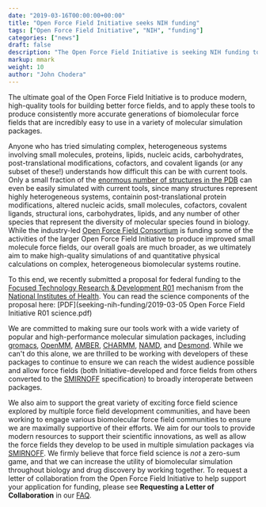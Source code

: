 ```yaml
---
date: "2019-03-16T00:00:00+00:00"
title: "Open Force Field Initiative seeks NIH funding"
tags: ["Open Force Field Initiative", "NIH", "funding"]
categories: ["news"]
draft: false
description: "The Open Force Field Initiative is seeking NIH funding to produce high-quality biomolecular force fields and toolkits."
markup: mmark
weight: 10
author: "John Chodera"
---
```


The ultimate goal of the Open Force Field Initiative is to produce modern, high-quality tools for building better force fields, and to apply these tools to produce consistently more accurate generations of biomolecular force fields that are incredibly easy to use in a variety of molecular simulation packages.

Anyone who has tried simulating complex, heterogeneous systems involving small molecules, proteins, lipids, nucleic acids, carbohydrates, post-translational modifications, cofactors, and covalent ligands (or any subset of these!) understands how difficult this can be with current tools.
Only a small fraction of the [enormous number of structures in the PDB](https://www.rcsb.org/stats/growth/overall) can even be easily simulated with current tools, since many structures represent highly heterogeneous systems, containin post-translational protein modifications, altered nucleic acids, small molecules, cofactors, covalent ligands, structural ions, carbohydrates, lipids, and any number of other species that represent the diversity of molecular species found in biology.
While the industry-led [Open Force Field Consortium](https://openforcefield.org/consortium/) is funding some of the activities of the larger Open Force Field Initiative to produce improved small molecule force fields, our overall goals are much broader, as we ultimately aim to make high-quality simulations of and quantitative physical calculations on complex, heterogeneous biomolecular systems routine.

To this end, we recently submitted a proposal for federal funding to the [Focused Technology Research & Development R01](https://grants.nih.gov/grants/guide/pa-files/PAR-17-045.html) mechanism from the [National Institutes of Health](https://www.nih.gov/).
You can read the science components of the proposal here: [PDF](seeking-nih-funding/2019-03-05 Open Force Field Initiative R01 science.pdf)

We are committed to making sure our tools work with a wide variety of popular and high-performance molecular simulation packages, including [gromacs](http://www.gromacs.org/), [OpenMM](http://openmm.org/), [AMBER](ambermd.org), [CHARMM](https://www.charmm.org/), [NAMD](http://www.ks.uiuc.edu/Research/namd/), and [Desmond](https://www.deshawresearch.com/resources_desmond.html).
While we can't do this alone, we are thrilled to be working with developers of these packages to continue to ensure we can reach the widest audience possible and allow force fields (both Initiative-developed and force fields from others converted to the [SMIRNOFF](https://open-forcefield-toolkit.readthedocs.io/en/topology/smirnoff.html) specification) to broadly interoperate between packages.

We also aim to support the great variety of exciting force field science explored by multiple force field development communities, and have been working to engage various biomolecular force field communities to ensure we are maximally supportive of their efforts.
We aim for our tools to provide modern resources to support their scientific innovations, as well as allow the force fields they develop to be used in multiple simulation packages via [SMIRNOFF](https://open-forcefield-toolkit.readthedocs.io/en/topology/smirnoff.html).
We firmly believe that force field science is *not* a zero-sum game, and that we can increase the utility of biomolecular simulation throughout biology and drug discovery by working together.
To request a letter of collaboration from the Open Force Field Initiative to help support your application for funding, please see **Requesting a Letter of Collaboration** in our [FAQ](https://openforcefield.org/faq/).

